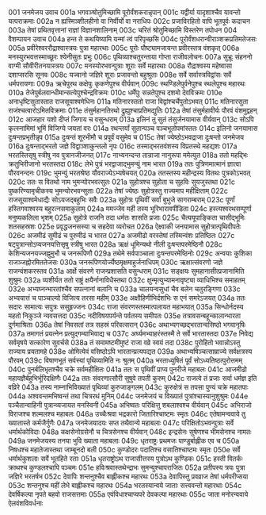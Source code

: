 001   जनमेजय उवाच
001a  भगवञ्श्रोतुमिच्छामि पूरोर्वंशकरान्नृपान्
001c  यद्वीर्या यादृशाश्चैव यावन्तो यत्पराक्रमाः
002a  न ह्यस्मिञ्शीलहीनो वा निर्वीर्यो वा नराधिपः
002c  प्रजाविरहितो वापि भूतपूर्वः कदाचन
003a  तेषां प्रथितवृत्तानां राज्ञां विज्ञानशालिनाम्
003c  चरितं श्रोतुमिच्छामि विस्तरेण तपोधन
004   वैशम्पायन उवाच
004a  हन्त ते कथयिष्यामि यन्मां त्वं परिपृच्छसि
004c  पूरोर्वंशधरान्वीराञ्शक्रप्रतिमतेजसः
005a  प्रवीरेश्वररौद्राश्वास्त्रयः पुत्रा महारथाः
005c  पूरोः पौष्ट्यामजायन्त प्रवीरस्तत्र वंशकृत्
006a  मनस्युरभवत्तस्माच्छूरः श्येनीसुतः प्रभुः
006c  पृथिव्याश्चतुरन्ताया गोप्ता राजीवलोचनः
007a  सुभ्रूः संहननो वाग्मी सौवीरीतनयास्त्रयः
007c  मनस्योरभवन्पुत्राः शूराः सर्वे महारथाः
008a  रौद्राश्वस्य महेष्वासा दशाप्सरसि सूनवः
008c  यज्वानो जज्ञिरे शूराः प्रजावन्तो बहुश्रुताः
008e  सर्वे सर्वास्त्रविद्वांसः सर्वे धर्मपरायणाः
009a  ऋचेपुरथ कक्षेपुः कृकणेपुश्च वीर्यवान्
009c  स्थण्डिलेपुर्वनेपुश्च स्थलेपुश्च महारथः
010a  तेजेपुर्बलवान्धीमान्सत्येपुश्चेन्द्रविक्रमः
010c  धर्मेपुः सन्नतेपुश्च दशमो देवविक्रमः
010e  अनाधृष्टिसुतास्तात राजसूयाश्वमेधिनः
011a  मतिनारस्ततो राजा विद्वांश्चर्चेपुतोऽभवत्
011c  मतिनारसुता राजंश्चत्वारोऽमितविक्रमाः
011e  तंसुर्महानतिरथो द्रुह्युश्चाप्रतिमद्युतिः
012a  तेषां तंसुर्महावीर्यः पौरवं वंशमुद्वहन्
012c  आजहार यशो दीप्तं जिगाय च वसुन्धराम्
013a  इलिनं तु सुतं तंसुर्जनयामास वीर्यवान्
013c  सोऽपि कृत्स्नामिमां भूमिं विजिग्ये जयतां वरः
014a  रथन्तर्यां सुतान्पञ्च पञ्चभूतोपमांस्ततः
014c  इलिनो जनयामास दुःषन्तप्रभृतीन्नृप
015a  दुःषन्तं शूरभीमौ च प्रपूर्वं वसुमेव च
015c  तेषां ज्येष्ठोऽभवद्राजा दुःषन्तो जनमेजय
016a  दुःषन्ताद्भरतो जज्ञे विद्वाञ्शाकुन्तलो नृपः
016c  तस्माद्भरतवंशस्य विप्रतस्थे महद्यशः
017a  भरतस्तिसृषु स्त्रीषु नव पुत्रानजीजनत्
017c  नाभ्यनन्दन्त तान्राजा नानुरूपा ममेत्युत
018a  ततो महद्भिः क्रतुभिरीजानो भरतस्तदा
018c  लेभे पुत्रं भरद्वाजाद्भुमन्युं नाम भारत
019a  ततः पुत्रिणमात्मानं ज्ञात्वा पौरवनन्दनः
019c  भुमन्युं भरतश्रेष्ठ यौवराज्येऽभ्यषेचयत्
020a  ततस्तस्य महीन्द्रस्य वितथः पुत्रकोऽभवत्
020c  ततः स वितथो नाम भुमन्योरभवत्सुतः
021a  सुहोत्रश्च सुहोता च सुहविः सुयजुस्तथा
021c  पुष्करिण्यामृचीकस्य भुमन्योरभवन्सुताः
022a  तेषां ज्येष्ठः सुहोत्रस्तु राज्यमाप महीक्षिताम्
022c  राजसूयाश्वमेधाद्यैः सोऽयजद्बहुभिः सवैः
023a  सुहोत्रः पृथिवीं सर्वां बुभुजे सागराम्बराम्
023c  पूर्णां हस्तिगवाश्वस्य बहुरत्नसमाकुलाम्
024a  ममज्जेव मही तस्य भूरिभारावपीडिता
024c  हस्त्यश्वरथसम्पूर्णा मनुष्यकलिला भृशम्
025a  सुहोत्रे राजनि तदा धर्मतः शासति प्रजाः
025c  चैत्ययूपाङ्किता चासीद्भूमिः शतसहस्रशः
025e  प्रवृद्धजनसस्या च सहदेवा व्यरोचत
026a  ऐक्ष्वाकी जनयामास सुहोत्रात्पृथिवीपतेः
026c  अजमीढं सुमीढं च पुरुमीढं च भारत
027a  अजमीढो वरस्तेषां तस्मिन्वंशः प्रतिष्ठितः
027c  षट्पुत्रान्सोऽप्यजनयत्तिसृषु स्त्रीषु भारत
028a  ऋक्षं धूमिन्यथो नीली दुःषन्तपरमेष्ठिनौ
028c  केशिन्यजनयज्जह्नुमुभौ च जनरूपिणौ
029a  तथेमे सर्वपाञ्चाला दुःषन्तपरमेष्ठिनोः
029c  अन्वयाः कुशिका राजञ्जह्नोरमिततेजसः
030a  जनरूपिणयोर्ज्येष्ठमृक्षमाहुर्जनाधिपम्
030c  ऋक्षात्संवरणो जज्ञे राजन्वंशकरस्तव
031a  आर्क्षे संवरणे राजन्प्रशासति वसुन्धराम्
031c  सङ्क्षयः सुमहानासीत्प्रजानामिति शुश्रुमः
032a  व्यशीर्यत ततो राष्ट्रं क्षयैर्नानाविधैस्तथा
032c  क्षुन्मृत्युभ्यामनावृष्ट्या व्याधिभिश्च समाहतम्
032e  अभ्यघ्नन्भारतांश्चैव सपत्नानां बलानि च
033a  चालयन्वसुधां चैव बलेन चतुरङ्गिणा
033c  अभ्ययात्तं च पाञ्चाल्यो विजित्य तरसा महीम्
033e  अक्षौहिणीभिर्दशभिः स एनं समरेऽजयत्
034a  ततः सदारः सामात्यः सपुत्रः ससुहृज्जनः
034c  राजा संवरणस्तस्मात्पलायत महाभयात्
035a  सिन्धोर्नदस्य महतो निकुञ्जे न्यवसत्तदा
035c  नदीविषयपर्यन्ते पर्वतस्य समीपतः
035e  तत्रावसन्बहून्कालान्भारता दुर्गमाश्रिताः
036a  तेषां निवसतां तत्र सहस्रं परिवत्सरान्
036c  अथाभ्यगच्छद्भरतान्वसिष्ठो भगवानृषिः
037a  तमागतं प्रयत्नेन प्रत्युद्गम्याभिवाद्य च
037c  अर्घ्यमभ्याहरंस्तस्मै ते सर्वे भारतास्तदा
037e  निवेद्य सर्वमृषये सत्कारेण सुवर्चसे
038a  तं समामष्टमीमुष्टं राजा वव्रे स्वयं तदा
038c  पुरोहितो भवान्नोऽस्तु राज्याय प्रयतामहे
038e  ओमित्येवं वसिष्ठोऽपि भारतान्प्रत्यपद्यत
039a  अथाभ्यषिञ्चत्साम्राज्ये सर्वक्षत्रस्य पौरवम्
039c  विषाणभूतं सर्वस्यां पृथिव्यामिति नः श्रुतम्
040a  भरताध्युषितं पूर्वं सोऽध्यतिष्ठत्पुरोत्तमम्
040c  पुनर्बलिभृतश्चैव चक्रे सर्वमहीक्षितः
041a  ततः स पृथिवीं प्राप्य पुनरीजे महाबलः
041c  आजमीढो महायज्ञैर्बहुभिर्भूरिदक्षिणैः
042a  ततः संवरणात्सौरी सुषुवे तपती कुरुम्
042c  राजत्वे तं प्रजाः सर्वा धर्मज्ञ इति वव्रिरे
043a  तस्य नाम्नाभिविख्यातं पृथिव्यां कुरुजाङ्गलम्
043c  कुरुक्षेत्रं स तपसा पुण्यं चक्रे महातपाः
044a  अश्ववन्तमभिष्वन्तं तथा चित्ररथं मुनिम्
044c  जनमेजयं च विख्यातं पुत्रांश्चास्यानुशुश्रुमः
044e  पञ्चैतान्वाहिनी पुत्रान्व्यजायत मनस्विनी
045a  अभिष्वतः परिक्षित्तु शबलाश्वश्च वीर्यवान्
045c  अभिराजो विराजश्च शल्मलश्च महाबलः
046a  उच्चैःश्रवा भद्रकारो जितारिश्चाष्टमः स्मृतः
046c  एतेषामन्ववाये तु ख्यातास्ते कर्मजैर्गुणैः
047a  जनमेजयादयः सप्त तथैवान्ये महाबलाः
047c  परिक्षितोऽभवन्पुत्राः सर्वे धर्मार्थकोविदाः
048a  कक्षसेनोग्रसेनौ च चित्रसेनश्च वीर्यवान्
048c  इन्द्रसेनः सुषेणश्च भीमसेनश्च नामतः
049a  जनमेजयस्य तनया भुवि ख्याता महाबलाः
049c  धृतराष्ट्रः प्रथमजः पाण्डुर्बाह्लीक एव च
050a  निषधश्च महातेजास्तथा जाम्बूनदो बली
050c  कुण्डोदरः पदातिश्च वसातिश्चाष्टमः स्मृतः
050e  सर्वे धर्मार्थकुशलाः सर्वे भूतहिते रताः
051a  धृतराष्ट्रोऽथ राजासीत्तस्य पुत्रोऽथ कुण्डिकः
051c  हस्ती वितर्कः क्राथश्च कुण्डलश्चापि पञ्चमः
051e  हविःश्रवास्तथेन्द्राभः सुमन्युश्चापराजितः
052a  प्रतीपस्य त्रयः पुत्रा जज्ञिरे भरतर्षभ
052c  देवापिः शन्तनुश्चैव बाह्लीकश्च महारथः
053a  देवापिस्तु प्रवव्राज तेषां धर्मपरीप्सया
053c  शन्तनुश्च महीं लेभे बाह्लीकश्च महारथः
054a  भरतस्यान्वये जाताः सत्त्ववन्तो महारथाः
054c  देवर्षिकल्पा नृपते बहवो राजसत्तमाः
055a  एवंविधाश्चाप्यपरे देवकल्पा महारथाः
055c  जाता मनोरन्ववाये ऐलवंशविवर्धनाः
